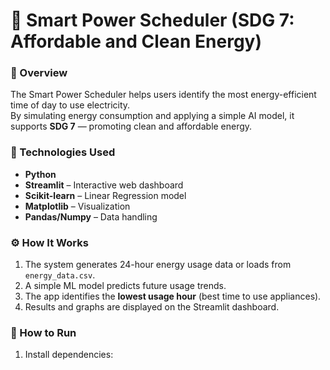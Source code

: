# 🔋 Smart Power Scheduler (SDG 7: Affordable and Clean Energy)

### 🎯 Overview
The Smart Power Scheduler helps users identify the most energy-efficient time of day to use electricity.  
By simulating energy consumption and applying a simple AI model, it supports **SDG 7** — promoting clean and affordable energy.

### 🧠 Technologies Used
- **Python**
- **Streamlit** – Interactive web dashboard
- **Scikit-learn** – Linear Regression model
- **Matplotlib** – Visualization
- **Pandas/Numpy** – Data handling

### ⚙️ How It Works
1. The system generates 24-hour energy usage data or loads from `energy_data.csv`.
2. A simple ML model predicts future usage trends.
3. The app identifies the **lowest usage hour** (best time to use appliances).
4. Results and graphs are displayed on the Streamlit dashboard.

### 🚀 How to Run
1. Install dependencies:  

